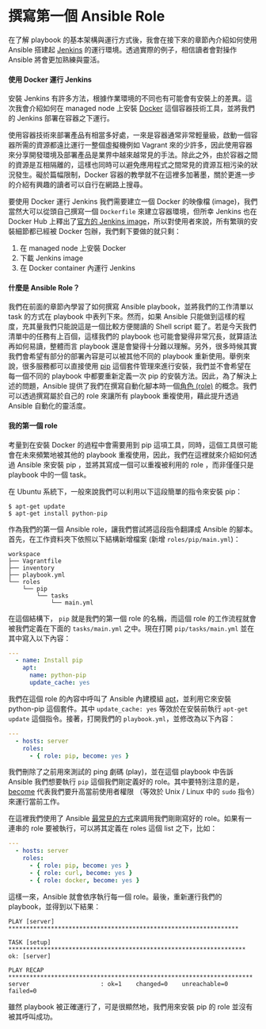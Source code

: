 # 撰寫第一個 Ansible Role

在了解 playbook 的基本架構與運行方式後，我會在接下來的章節內介紹如何使用 Ansible 搭建起 [Jenkins](https://jenkins.io/) 的運行環境。透過實際的例子，相信讀者會對操作 Ansible 將會更加熟練與靈活。

#### 使用 Docker 運行 Jenkins

安裝 Jenkins 有許多方法，根據作業環境的不同也有可能會有安裝上的差異。這次我會介紹如何在 managed node 上安裝 [Docker](https://www.docker.com/) 這個容器技術工具，並將我們的 Jenkins 部署在容器之下運行。

使用容器技術來部署產品有相當多好處，一來是容器通常非常輕量級，啟動一個容器所需的資源都遠比運行一整個虛擬機例如 Vagrant 來的少許多，因此使用容器來分享開發環境及部署產品是業界中越來越常見的手法。除此之外，由於容器之間的資源是互相隔離的，這樣也同時可以避免應用程式之間常見的資源互相污染的狀況發生。礙於篇幅限制，Docker 容器的教學就不在這裡多加著墨，關於更進一步的介紹有興趣的讀者可以自行在網路上搜尋。

要使用 Docker 運行 Jenkins 我們需要建立一個 Docker 的映像檔 (image)，我們當然大可以從頭自己撰寫一個 `Dockerfile` 來建立容器環境，但所幸 Jenkins 也在 Docker Hub 上釋出了[官方的 Jenkins image](https://hub.docker.com/_/jenkins/)，所以對使用者來說，所有繁瑣的安裝細節都已經被 Docker 包辦，我們剩下要做的就只剩：

1. 在 managed node 上安裝 Docker
2. 下載 Jenkins image
3. 在 Docker container 內運行 Jenkins

#### 什麼是 Ansible Role？

我們在前面的章節內學習了如何撰寫 Ansible playbook，並將我們的工作清單以 task 的方式在 playbook 中表列下來。然而，如果 Ansible 只能做到這樣的程度，充其量我們只能說這是一個比較方便閱讀的 Shell script 罷了。若是今天我們清單中的任務有上百個，這樣我們的 playbook 也可能會變得非常冗長，就算語法再如何易讀，整體而言 playbook 還是會變得十分難以理解。另外，很多時候其實我們會希望有部分的部署內容是可以被其他不同的 playbook 重新使用。舉例來說，很多服務都可以直接使用 [pip](https://en.wikipedia.org/wiki/Pip_(package_manager)) 這個套件管理來進行安裝，我們並不會希望在每一個不同的 playbook 中都要重新定義一次 pip 的安裝方法。因此，為了解決上述的問題，Ansible 提供了我們在撰寫自動化腳本時一個[角色 (role)](http://docs.ansible.com/ansible/playbooks_roles.html) 的概念。我們可以透過撰寫屬於自己的 role 來讓所有 playbook 重複使用，藉此提升透過 Ansible 自動化的靈活度。

#### 我的第一個 role

考量到在安裝 Docker 的過程中會需要用到 pip 這項工具，同時，這個工具很可能會在未來頻繁地被其他的 playbook 重複使用，因此，我們在這裡就來介紹如何透過 Ansible 來安裝 pip ，並將其寫成一個可以重複被利用的 role ，而非僅僅只是 playbook 中的一個 task。

在 Ubuntu 系統下，一般來說我們可以利用以下這段簡單的指令來安裝 pip：

```shell
$ apt-get update
$ apt-get install python-pip
```

作為我們的第一個 Ansible role，讓我們嘗試將這段指令翻譯成 Ansible 的腳本。首先，在工作資料夾下依照以下結構新增檔案 (新增 `roles/pip/main.yml`)：

```shell
workspace
├── Vagrantfile
├── inventory
├── playbook.yml
└── roles
    └── pip
        └── tasks
            └── main.yml
```

在這個結構下， `pip` 就是我們的第一個 role 的名稱，而這個 role 的工作流程就會被我們定義在下面的 `tasks/main.yml` 之中。現在打開 `pip/tasks/main.yml` 並在其中寫入以下內容：

```yml
---
  - name: Install pip
    apt:
      name: python-pip
      update_cache: yes
```

我們在這個 role 的內容中呼叫了 Ansible 內建模組 [apt](http://docs.ansible.com/ansible/apt_module.html)，並利用它來安裝 python-pip 這個套件。其中 `update_cache: yes` 等效於在安裝前執行 `apt-get update` 這個指令。接著，打開我們的 `playbook.yml`，並修改為以下內容：

```yml
---
  - hosts: server
    roles:
      - { role: pip, become: yes }
```

我們刪除了之前用來測試的 ping 劇碼 (play)，並在這個 playbook 中告訴 Ansible 我們想要執行 `pip` 這個我們剛定義好的 role。其中要特別注意的是，[become](http://docs.ansible.com/ansible/become.html) 代表我們要升高當前使用者權限 （等效於 Unix / Linux 中的 `sudo` 指令）來運行當前工作。

在這裡我們使用了 Ansible [最常見的方式](http://docs.ansible.com/ansible/latest/playbooks_reuse_roles.html#using-roles)來調用我們剛剛寫好的 role。如果有一連串的 role 要被執行，可以將其定義在 roles 這個 list 之下，比如：

```yml
---
  - hosts: server
    roles:
      - { role: pip, become: yes }
      - { role: curl, become: yes }
      - { role: docker, become: yes }
```

這樣一來，Ansible 就會依序執行每一個 role。最後，重新運行我們的 playbook，並得到以下結果：

```
PLAY [server] *****************************************************************

TASK [setup] *******************************************************************
ok: [server]

PLAY RECAP *********************************************************************
server                    : ok=1    changed=0    unreachable=0    failed=0
```

雖然 playbook 被正確運行了，可是很顯然地，我們用來安裝 pip 的 role 並沒有被其呼叫成功。
